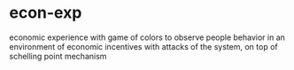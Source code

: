 # econ-exp
economic experience with game of colors to observe people behavior in an environment of economic incentives with attacks of the system, on top of schelling point mechanism
